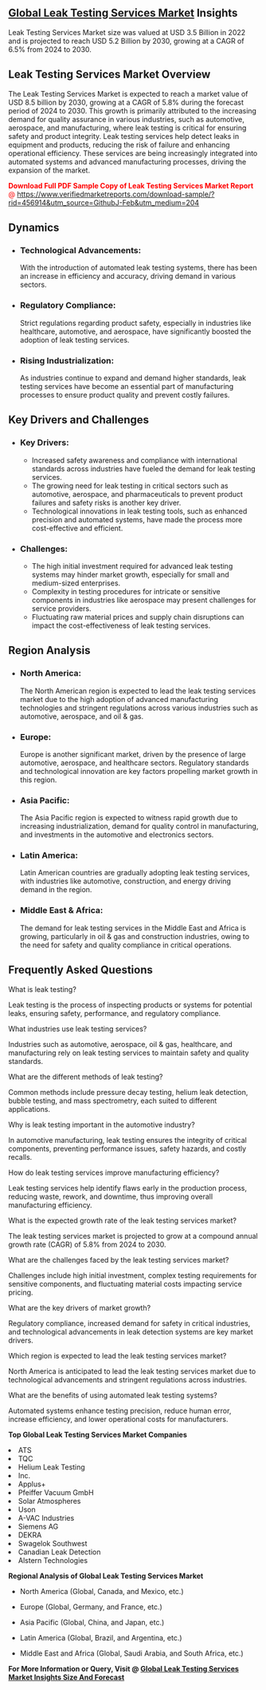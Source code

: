 <h2><a href="https://www.verifiedmarketreports.com/download-sample/?rid=456914&amp;utm_source=GithubJ&amp;utm_medium=204" target="_blank">Global Leak Testing Services Market</a> Insights</h2><p>Leak Testing Services Market size was valued at USD 3.5 Billion in 2022 and is projected to reach USD 5.2 Billion by 2030, growing at a CAGR of 6.5% from 2024 to 2030.</p><p><h2>Leak Testing Services Market Overview</h2> <p>The Leak Testing Services Market is expected to reach a market value of USD 8.5 billion by 2030, growing at a CAGR of 5.8% during the forecast period of 2024 to 2030. This growth is primarily attributed to the increasing demand for quality assurance in various industries, such as automotive, aerospace, and manufacturing, where leak testing is critical for ensuring safety and product integrity. Leak testing services help detect leaks in equipment and products, reducing the risk of failure and enhancing operational efficiency. These services are being increasingly integrated into automated systems and advanced manufacturing processes, driving the expansion of the market.</p> <p><p><span class=""><span style="color: #ff0000;"><strong>Download Full PDF Sample Copy of Leak Testing Services Market Report</strong> @ </span><a href="https://www.verifiedmarketreports.com/download-sample/?rid=456914&amp;utm_source=GithubJ-Feb&amp;utm_medium=204" target="_blank">https://www.verifiedmarketreports.com/download-sample/?rid=456914&amp;utm_source=GithubJ-Feb&amp;utm_medium=204</a></span></p></p> <h2>Dynamics</h2> <ul> <li><h3>Technological Advancements:</h3> With the introduction of automated leak testing systems, there has been an increase in efficiency and accuracy, driving demand in various sectors.</li> <li><h3>Regulatory Compliance:</h3> Strict regulations regarding product safety, especially in industries like healthcare, automotive, and aerospace, have significantly boosted the adoption of leak testing services.</li> <li><h3>Rising Industrialization:</h3> As industries continue to expand and demand higher standards, leak testing services have become an essential part of manufacturing processes to ensure product quality and prevent costly failures.</li> </ul> <h2>Key Drivers and Challenges</h2> <ul> <li><h3>Key Drivers:</h3> <ul> <li>Increased safety awareness and compliance with international standards across industries have fueled the demand for leak testing services.</li> <li>The growing need for leak testing in critical sectors such as automotive, aerospace, and pharmaceuticals to prevent product failures and safety risks is another key driver.</li> <li>Technological innovations in leak testing tools, such as enhanced precision and automated systems, have made the process more cost-effective and efficient.</li> </ul> </li> <li><h3>Challenges:</h3> <ul> <li>The high initial investment required for advanced leak testing systems may hinder market growth, especially for small and medium-sized enterprises.</li> <li>Complexity in testing procedures for intricate or sensitive components in industries like aerospace may present challenges for service providers.</li> <li>Fluctuating raw material prices and supply chain disruptions can impact the cost-effectiveness of leak testing services.</li> </ul> </li> </ul> <h2>Region Analysis</h2> <ul> <li><h3>North America:</h3> The North American region is expected to lead the leak testing services market due to the high adoption of advanced manufacturing technologies and stringent regulations across various industries such as automotive, aerospace, and oil & gas.</li> <li><h3>Europe:</h3> Europe is another significant market, driven by the presence of large automotive, aerospace, and healthcare sectors. Regulatory standards and technological innovation are key factors propelling market growth in this region.</li> <li><h3>Asia Pacific:</h3> The Asia Pacific region is expected to witness rapid growth due to increasing industrialization, demand for quality control in manufacturing, and investments in the automotive and electronics sectors.</li> <li><h3>Latin America:</h3> Latin American countries are gradually adopting leak testing services, with industries like automotive, construction, and energy driving demand in the region.</li> <li><h3>Middle East & Africa:</h3> The demand for leak testing services in the Middle East and Africa is growing, particularly in oil & gas and construction industries, owing to the need for safety and quality compliance in critical operations.</li> </ul> <h2>Frequently Asked Questions</h2> <p>What is leak testing?</p> <p>Leak testing is the process of inspecting products or systems for potential leaks, ensuring safety, performance, and regulatory compliance.</p> <p>What industries use leak testing services?</p> <p>Industries such as automotive, aerospace, oil & gas, healthcare, and manufacturing rely on leak testing services to maintain safety and quality standards.</p> <p>What are the different methods of leak testing?</p> <p>Common methods include pressure decay testing, helium leak detection, bubble testing, and mass spectrometry, each suited to different applications.</p> <p>Why is leak testing important in the automotive industry?</p> <p>In automotive manufacturing, leak testing ensures the integrity of critical components, preventing performance issues, safety hazards, and costly recalls.</p> <p>How do leak testing services improve manufacturing efficiency?</p> <p>Leak testing services help identify flaws early in the production process, reducing waste, rework, and downtime, thus improving overall manufacturing efficiency.</p> <p>What is the expected growth rate of the leak testing services market?</p> <p>The leak testing services market is projected to grow at a compound annual growth rate (CAGR) of 5.8% from 2024 to 2030.</p> <p>What are the challenges faced by the leak testing services market?</p> <p>Challenges include high initial investment, complex testing requirements for sensitive components, and fluctuating material costs impacting service pricing.</p> <p>What are the key drivers of market growth?</p> <p>Regulatory compliance, increased demand for safety in critical industries, and technological advancements in leak detection systems are key market drivers.</p> <p>Which region is expected to lead the leak testing services market?</p> <p>North America is anticipated to lead the leak testing services market due to technological advancements and stringent regulations across industries.</p> <p>What are the benefits of using automated leak testing systems?</p> <p>Automated systems enhance testing precision, reduce human error, increase efficiency, and lower operational costs for manufacturers.</p> </p><p><strong>Top Global Leak Testing Services Market Companies</strong></p><div data-test-id=""><p><li>ATS</li><li> TQC</li><li> Helium Leak Testing</li><li> Inc.</li><li> Applus+</li><li> Pfeiffer Vacuum GmbH</li><li> Solar Atmospheres</li><li> Uson</li><li> A-VAC Industries</li><li> Siemens AG</li><li> DEKRA</li><li> Swagelok Southwest</li><li> Canadian Leak Detection</li><li> Alstern Technologies</li></p><div><strong>Regional Analysis of&nbsp;Global Leak Testing Services Market</strong></div><ul><li dir="ltr"><p dir="ltr">North America&nbsp;(Global, Canada, and Mexico, etc.)</p></li><li dir="ltr"><p dir="ltr">Europe (Global, Germany, and France, etc.)</p></li><li dir="ltr"><p dir="ltr">Asia Pacific&nbsp;(Global, China, and Japan, etc.)</p></li><li dir="ltr"><p dir="ltr">Latin America&nbsp;(Global, Brazil, and Argentina, etc.)</p></li><li dir="ltr">Middle East and Africa&nbsp;(Global, Saudi Arabia, and South Africa, etc.)</li></ul><p><strong>For More Information or Query, Visit @&nbsp;</strong><strong><a href="https://www.verifiedmarketreports.com/product/leak-testing-services-market/?utm_source=GithubJ&amp;utm_medium=204" target="_blank">Global Leak Testing Services Market Insights Size And Forecast</a></strong></p></div>

